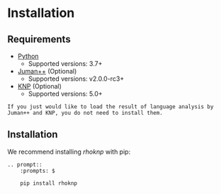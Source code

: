 # Installation

## Requirements

- [Python](https://python.org/)
  - Supported versions: 3.7+
- [Juman++](https://github.com/ku-nlp/jumanpp) (Optional)
  - Supported versions: v2.0.0-rc3+
- [KNP](https://github.com/ku-nlp/knp) (Optional)
  - Supported versions: 5.0+

```{note}
If you just would like to load the result of language analysis by Juman++ and KNP, you do not need to install them.
```

## Installation

We recommend installing *rhoknp* with pip:

```{eval-rst}
.. prompt::
    :prompts: $

    pip install rhoknp
```

